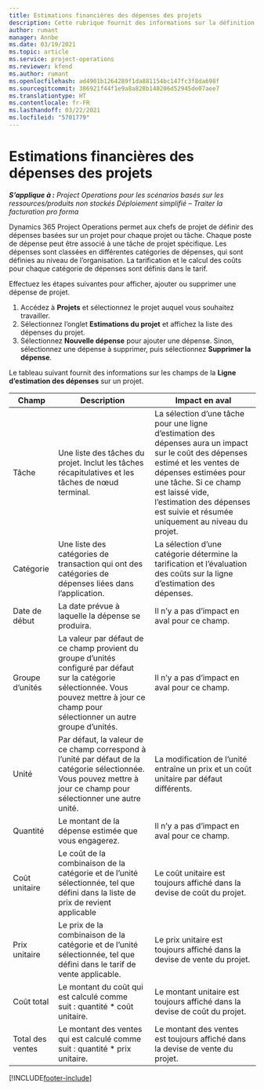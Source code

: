 ```yaml
---
title: Estimations financières des dépenses des projets
description: Cette rubrique fournit des informations sur la définition ou l’estimation des dépenses liées au projet.
author: rumant
manager: Annbe
ms.date: 03/19/2021
ms.topic: article
ms.service: project-operations
ms.reviewer: kfend
ms.author: rumant
ms.openlocfilehash: ad4901b1264289f1da881154bc147fc3f8da698f
ms.sourcegitcommit: 386921f44f1e9a8a828b140206d52945de07aee7
ms.translationtype: HT
ms.contentlocale: fr-FR
ms.lasthandoff: 03/22/2021
ms.locfileid: "5701779"
---
```

# <a name="financial-estimates-for-expenses-on-projects"></a>Estimations financières des dépenses des projets
_**S’applique à :** Project Operations pour les scénarios basés sur les ressources/produits non stockés Déploiement simplifié – Traiter la facturation pro forma_

Dynamics 365 Project Operations permet aux chefs de projet de définir des dépenses basées sur un projet pour chaque projet ou tâche. Chaque poste de dépense peut être associé à une tâche de projet spécifique. Les dépenses sont classées en différentes catégories de dépenses, qui sont définies au niveau de l’organisation. La tarification et le calcul des coûts pour chaque catégorie de dépenses sont définis dans le tarif. 

Effectuez les étapes suivantes pour afficher, ajouter ou supprimer une dépense de projet.

1. Accédez à **Projets** et sélectionnez le projet auquel vous souhaitez travailler.
2. Sélectionnez l’onglet **Estimations du projet** et affichez la liste des dépenses du projet.
3. Sélectionnez **Nouvelle dépense** pour ajouter une dépense. Sinon, sélectionnez une dépense à supprimer, puis sélectionnez **Supprimer la dépense**.

Le tableau suivant fournit des informations sur les champs de la **Ligne d’estimation des dépenses** sur un projet. 

| **Champ** | **Description** | **Impact en aval** |
| --- | --- | --- |
| Tâche | Une liste des tâches du projet. Inclut les tâches récapitulatives et les tâches de nœud terminal. | La sélection d’une tâche pour une ligne d’estimation des dépenses aura un impact sur le coût des dépenses estimé et les ventes de dépenses estimées pour une tâche. Si ce champ est laissé vide, l’estimation des dépenses est suivie et résumée uniquement au niveau du projet. |
| Catégorie | Une liste des catégories de transaction qui ont des catégories de dépenses liées dans l’application. | La sélection d’une catégorie détermine la tarification et l’évaluation des coûts sur la ligne d’estimation des dépenses. |
| Date de début | La date prévue à laquelle la dépense se produira. | Il n’y a pas d’impact en aval pour ce champ. |
| Groupe d’unités | La valeur par défaut de ce champ provient du groupe d’unités configuré par défaut sur la catégorie sélectionnée. Vous pouvez mettre à jour ce champ pour sélectionner un autre groupe d’unités. | Il n’y a pas d’impact en aval pour ce champ. |
| Unité | Par défaut, la valeur de ce champ correspond à l’unité par défaut de la catégorie sélectionnée. Vous pouvez mettre à jour ce champ pour sélectionner une autre unité. | La modification de l’unité entraîne un prix et un coût unitaire par défaut différents. |
| Quantité | Le montant de la dépense estimée que vous engagerez. | Il n’y a pas d’impact en aval pour ce champ. |
| Coût unitaire | Le coût de la combinaison de la catégorie et de l’unité sélectionnée, tel que défini dans la liste de prix de revient applicable | Le coût unitaire est toujours affiché dans la devise de coût du projet. |
| Prix unitaire | Le prix de la combinaison de la catégorie et de l’unité sélectionnée, tel que défini dans le tarif de vente applicable. | Le prix unitaire est toujours affiché dans la devise de vente du projet. |
| Coût total | Le montant du coût qui est calculé comme suit : quantité \* coût unitaire.| Le montant unitaire est toujours affiché dans la devise de coût du projet. |
| Total des ventes | Le montant des ventes qui est calculé comme suit : quantité \* prix unitaire. | Le montant des ventes est toujours affiché dans la devise de vente du projet. |


[!INCLUDE[footer-include](../includes/footer-banner.md)]

